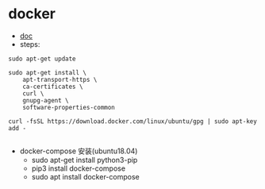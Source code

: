 # docker
- [doc](https://docs.docker.com/install/linux/docker-ce/ubuntu/)
- steps:
```
sudo apt-get update

sudo apt-get install \
    apt-transport-https \
    ca-certificates \
    curl \
    gnupg-agent \
    software-properties-common

curl -fsSL https://download.docker.com/linux/ubuntu/gpg | sudo apt-key add -


```

- docker-compose 安装(ubuntu18.04)
    - sudo apt-get install python3-pip
    - pip3 install docker-compose 
    - sudo apt install docker-compose